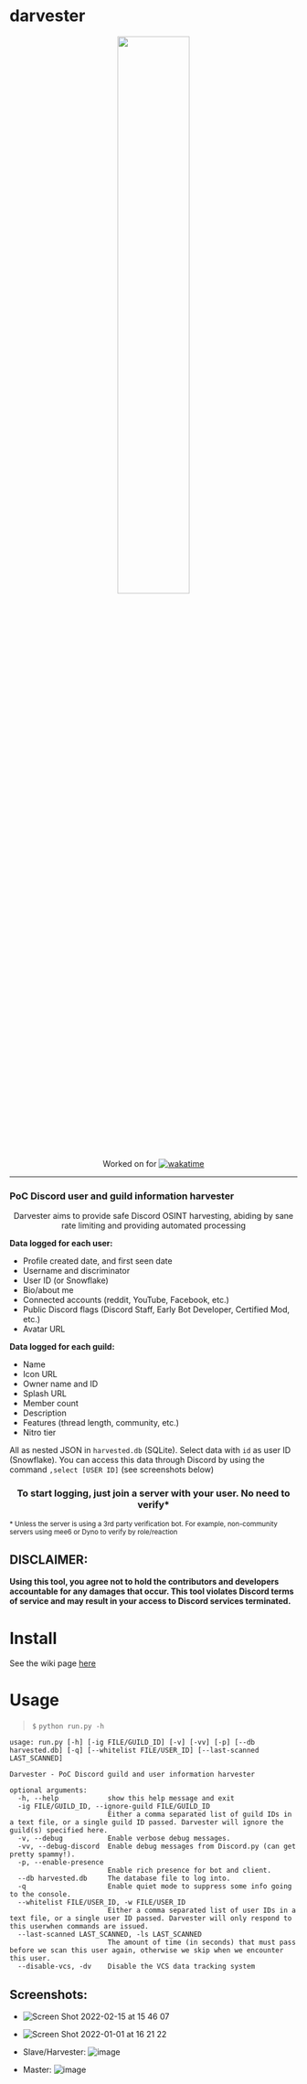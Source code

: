 # darvester

<p align="center">
<img width="50%" height="50%" align="center" src="https://user-images.githubusercontent.com/29584664/146680484-b63cbde2-5386-4feb-8cbe-f4807ea99b61.png" />
</p>
<p align="center">
  Worked on for <a href="https://wakatime.com/badge/github/V3ntus/darvester"><img src="https://wakatime.com/badge/github/V3ntus/darvester.svg" alt="wakatime"></a>
</p>

---
### PoC Discord user and guild information harvester

<p align=center>
  Darvester aims to provide safe Discord OSINT harvesting, abiding by sane rate limiting and providing automated processing
 </p>

**Data logged for each user:**
- Profile created date, and first seen date
- Username and discriminator
- User ID (or Snowflake)
- Bio/about me
- Connected accounts (reddit, YouTube, Facebook, etc.)
- Public Discord flags (Discord Staff, Early Bot Developer, Certified Mod, etc.)
- Avatar URL

**Data logged for each guild:**
- Name
- Icon URL
- Owner name and ID
- Splash URL
- Member count
- Description
- Features (thread length, community, etc.)
- Nitro tier

All as nested JSON in `harvested.db` (SQLite). Select data with `id` as user ID (Snowflake).
You can access this data through Discord by using the command `,select [USER ID]` (see screenshots below)

<h3 align="center">To start logging, just join a server with your user. No need to verify*</h3>
<sub>* Unless the server is using a 3rd party verification bot. For example, non-community servers using mee6 or Dyno to verify by role/reaction</sub>


## DISCLAIMER:
**Using this tool, you agree not to hold the contributors and developers
accountable for any damages that occur. This tool violates Discord terms of
service and may result in your access to Discord services terminated.**

# Install

See the wiki page [here](https://github.com/V3ntus/darvester/wiki/Installing)

# Usage

> `$` `python run.py -h`
```
usage: run.py [-h] [-ig FILE/GUILD_ID] [-v] [-vv] [-p] [--db harvested.db] [-q] [--whitelist FILE/USER_ID] [--last-scanned LAST_SCANNED]

Darvester - PoC Discord guild and user information harvester

optional arguments:
  -h, --help            show this help message and exit
  -ig FILE/GUILD_ID, --ignore-guild FILE/GUILD_ID
                        Either a comma separated list of guild IDs in a text file, or a single guild ID passed. Darvester will ignore the guild(s) specified here.
  -v, --debug           Enable verbose debug messages.
  -vv, --debug-discord  Enable debug messages from Discord.py (can get pretty spammy!).
  -p, --enable-presence
                        Enable rich presence for bot and client.
  --db harvested.db     The database file to log into.
  -q                    Enable quiet mode to suppress some info going to the console.
  --whitelist FILE/USER_ID, -w FILE/USER_ID
                        Either a comma separated list of user IDs in a text file, or a single user ID passed. Darvester will only respond to this userwhen commands are issued.
  --last-scanned LAST_SCANNED, -ls LAST_SCANNED
                        The amount of time (in seconds) that must pass before we scan this user again, otherwise we skip when we encounter this user.
  --disable-vcs, -dv    Disable the VCS data tracking system
```

## Screenshots:

- ![Screen Shot 2022-02-15 at 15 46 07](https://user-images.githubusercontent.com/29584664/154154796-0f6f41fd-540e-419a-8dc2-730d9dda7e16.png)

- ![Screen Shot 2022-01-01 at 16 21 22](https://user-images.githubusercontent.com/29584664/147861381-d5c48a42-3d1b-4d5f-825a-6bda4cc7b012.png)

- Slave/Harvester: ![image](https://user-images.githubusercontent.com/29584664/147799316-bae5525d-048f-4f7b-9955-574b17004637.png)

- Master: ![image](https://user-images.githubusercontent.com/29584664/147799297-3b2d489c-dfae-4b08-a68a-61d87bb900af.png)
